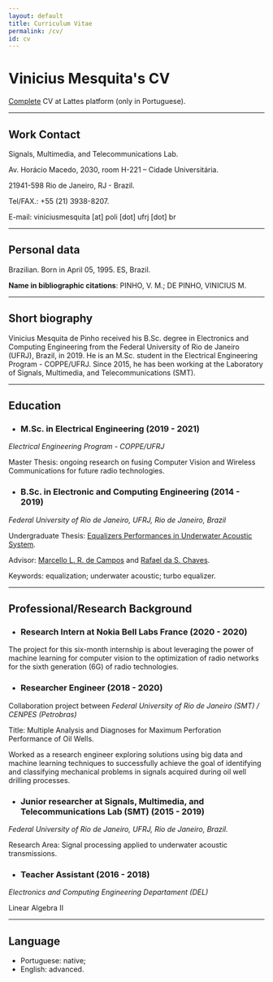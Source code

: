 ```yaml
---
layout: default
title: Curriculum Vitae
permalink: /cv/
id: cv
---
```


# Vinicius Mesquita's CV

[Complete](http://lattes.cnpq.br/2628435149154613) CV at Lattes platform (only in Portuguese).

<!-- [Complete](cv_pdf/cv.pdf) CV (in english), PDF version. -->

---

## Work Contact

Signals, Multimedia, and Telecommunications Lab.

Av. Horácio Macedo, 2030, room H-221 – Cidade Universitária.

21941-598 Rio de Janeiro, RJ - Brazil.

Tel/FAX.: +55 (21) 3938-8207.

E-mail: viniciusmesquita [at] poli [dot] ufrj [dot] br

---

## Personal data

Brazilian. Born in April 05, 1995. ES, Brazil.

**Name in bibliographic citations**: PINHO, V. M.; DE PINHO, VINICIUS M.

---

## Short biography

Vinicius Mesquita de Pinho received his B.Sc. degree in Electronics and Computing Engineering from the Federal University
of Rio de Janeiro (UFRJ), Brazil, in 2019. He is an M.Sc. student in the Electrical Engineering Program - COPPE/UFRJ. Since
2015, he has been working at the Laboratory of Signals, Multimedia, and Telecommunications (SMT).

---

## Education



* ### **M.Sc. in Electrical Engineering** (2019 - 2021)

*Electrical Engineering Program - COPPE/UFRJ*

Master Thesis: ongoing research on fusing Computer Vision and Wireless
Communications for future radio technologies.




* ### **B.Sc. in Electronic and Computing Engineering** (2014 - 2019)

*Federal University of Rio de Janeiro, UFRJ, Rio de Janeiro, Brazil*

Undergraduate Thesis: [Equalizers Performances in Underwater Acoustic System](https://www.researchgate.net/publication/331529947_On_Equalization_Performance_in_Underwater_Acoustic_Communication_System).

Advisor: [Marcello L. R. de Campos](http://www.smt.ufrj.br/~campos/) and [Rafael da S. Chaves](https://www.researchgate.net/profile/Rafael_Chaves7).

Keywords: equalization; underwater acoustic; turbo equalizer.

---

## Professional/Research Background


* ### Research Intern at Nokia Bell Labs France (2020 - 2020)

The project for this six-month internship is about leveraging the
power of machine learning for computer vision to the optimization of
radio networks for the sixth generation (6G) of radio technologies.


* ### Researcher Engineer (2018 - 2020)

Collaboration project between *Federal University of Rio de Janeiro (SMT) / CENPES (Petrobras)*

Title:  Multiple Analysis and Diagnoses for Maximum Perforation Performance of Oil Wells.

Worked as a research engineer exploring solutions using big data and
machine learning techniques to successfully achieve the goal of
identifying and classifying mechanical problems in signals acquired
during oil well drilling processes.


* ### Junior researcher at Signals, Multimedia, and Telecommunications Lab (SMT) (2015 - 2019)

*Federal University of Rio de Janeiro, UFRJ, Rio de Janeiro, Brazil.*

Research Area: Signal processing applied to underwater acoustic transmissions.


* ### Teacher Assistant (2016 - 2018)


*Electronics and Computing Engineering Departament (DEL)*

Linear Algebra II

---
## Language
* Portuguese: native;
* English: advanced.


